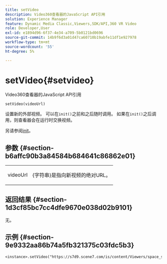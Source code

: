 ```yaml
---
title: setVideo
description: Video360查看器的JavaScript API引用
solution: Experience Manager
feature: Dynamic Media Classic,Viewers,SDK/API,360 VR Video
role: Developer,User
exl-id: e1894d96-6f37-4e34-a709-5b0121bd0696
source-git-commit: 14b9f6d3a01d47ca60710b19abfe11df1e927978
workflow-type: tm+mt
source-wordcount: '55'
ht-degree: 5%

---
```


# setVideo{#setvideo}

Video360查看器的JavaScript API引用

`setVideo(videoUrl)`

设置新的外部视频。 可以在`init()`之前和之后随时调用。 如果在`init()`之后调用，则查看器会在运行时交换视频。

另请参阅[init](../../../c-html5-s7-aem-asset-viewers/c-html5-video-reference/c-html5-video-viewer-20-javascriptapiref/r-html5-video-viewer-20-javascriptapiref-init.md#reference-3b570ba8b35045d6b30fb178c21a66c6)。

## 参数 {#section-b6affc90b3a84584b684641c86862e01}

<table id="table_896DFF34A68A403DB93A6D597461A573"> 
 <tbody> 
  <tr> 
   <td colname="col1"> <p> <span class="codeph"> videoUrl  </span> </p> </td> 
   <td colname="col2"> <p>{<span class="codeph">字符串</span>}是指向新视频的绝对URL。 </p> </td> 
  </tr> 
 </tbody> 
</table>

## 返回结果 {#section-1d3cf85bc7cc4dfe9670e038d02b9101}

无。

## 示例 {#section-9e9332aa86b74a5fb321375c03fdc5b3}

```
<instance>.setVideo("https://s7d9.scene7.com/is/content/Viewers/space_station_360")
```
